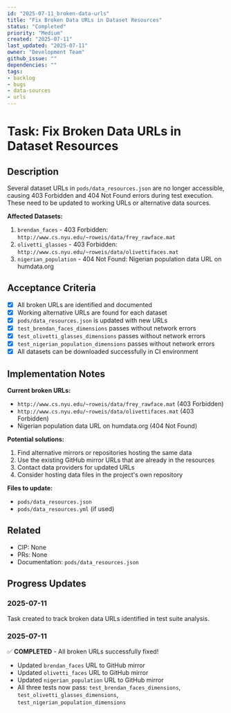 ```yaml
---
id: "2025-07-11_broken-data-urls"
title: "Fix Broken Data URLs in Dataset Resources"
status: "Completed"
priority: "Medium"
created: "2025-07-11"
last_updated: "2025-07-11"
owner: "Development Team"
github_issue: ""
dependencies: ""
tags:
- backlog
- bugs
- data-sources
- urls
---
```


# Task: Fix Broken Data URLs in Dataset Resources

## Description

Several dataset URLs in `pods/data_resources.json` are no longer accessible, causing 403 Forbidden and 404 Not Found errors during test execution. These need to be updated to working URLs or alternative data sources.

**Affected Datasets:**
1. `brendan_faces` - 403 Forbidden: `http://www.cs.nyu.edu/~roweis/data/frey_rawface.mat`
2. `olivetti_glasses` - 403 Forbidden: `http://www.cs.nyu.edu/~roweis/data/olivettifaces.mat`
3. `nigerian_population` - 404 Not Found: Nigerian population data URL on humdata.org

## Acceptance Criteria

- [x] All broken URLs are identified and documented
- [x] Working alternative URLs are found for each dataset
- [x] `pods/data_resources.json` is updated with new URLs
- [x] `test_brendan_faces_dimensions` passes without network errors
- [x] `test_olivetti_glasses_dimensions` passes without network errors
- [x] `test_nigerian_population_dimensions` passes without network errors
- [x] All datasets can be downloaded successfully in CI environment

## Implementation Notes

**Current broken URLs:**
- `http://www.cs.nyu.edu/~roweis/data/frey_rawface.mat` (403 Forbidden)
- `http://www.cs.nyu.edu/~roweis/data/olivettifaces.mat` (403 Forbidden)
- Nigerian population data URL on humdata.org (404 Not Found)

**Potential solutions:**
1. Find alternative mirrors or repositories hosting the same data
2. Use the existing GitHub mirror URLs that are already in the resources
3. Contact data providers for updated URLs
4. Consider hosting data files in the project's own repository

**Files to update:**
- `pods/data_resources.json`
- `pods/data_resources.yml` (if used)

## Related

- CIP: None
- PRs: None
- Documentation: `pods/data_resources.json`

## Progress Updates

### 2025-07-11
Task created to track broken data URLs identified in test suite analysis.

### 2025-07-11
✅ **COMPLETED** - All broken URLs successfully fixed!
- Updated `brendan_faces` URL to GitHub mirror
- Updated `olivetti_faces` URL to GitHub mirror  
- Updated `nigerian_population` URL to GitHub mirror
- All three tests now pass: `test_brendan_faces_dimensions`, `test_olivetti_glasses_dimensions`, `test_nigerian_population_dimensions` 
